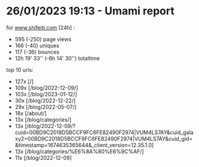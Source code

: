 # 26/01/2023 19:13 - Umami report
for www.shifeiti.com [24h] :

 - 595 (-250) page views
 - 166 (-40) uniques
 - 117 (-36) bounces
 - 12h 19' 33'' (-6h 14' 30'') totaltime


top 10 urls:
 - 127x [/]
 - 109x [/blog/2022-12-09/]
 - 103x [/blog/2023-01-12/]
 - 30x [/blog/2022-12-22/]
 - 29x [/blog/2022-05-07/]
 - 18x [/about/]
 - 13x [/blog/categories/]
 - 13x [/blog/2022-12-09/?cuid=00BD9C2018D5BCCF9FC6FE82490F2974|VUM4LS7AY&cuid_galaxy2=00BD9C2018D5BCCF9FC6FE82490F2974|VUM4LS7AY&cuid_gid=&timestamp=1674635365644&_client_version=12.35.1.0]
 - 13x [/blog/categories/%E6%8A%80%E6%9C%AF/]
 - 11x [/blog/2022-12-09]



